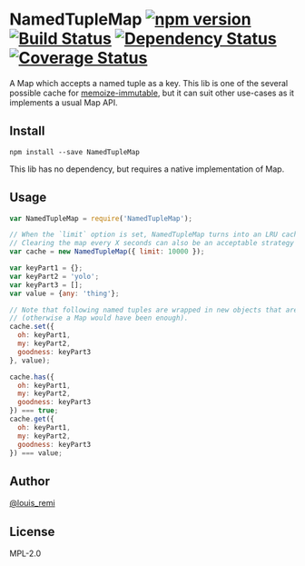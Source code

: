 NamedTupleMap [![npm version](https://badge.fury.io/js/namedtuplemap.svg)](https://badge.fury.io/js/namedtuplemap) [![Build Status](https://travis-ci.org/memoize-immutable/namedtuplemap.svg?branch=master)](https://travis-ci.org/memoize-immutable/namedtuplemap) [![Dependency Status](https://david-dm.org/memoize-immutable/namedtuplemap.svg)](https://david-dm.org/memoize-immutable/namedtuplemap) [![Coverage Status](https://coveralls.io/repos/github/memoize-immutable/namedtuplemap/badge.svg?branch=master)](https://coveralls.io/github/memoize-immutable/namedtuplemap?branch=master)
=============

A Map which accepts a named tuple as a key.
This lib is one of the several possible cache for [memoize-immutable](/louisremi/memoize-immutable),
but it can suit other use-cases as it implements a usual Map API.

## Install

`npm install --save NamedTupleMap`

This lib has no dependency, but requires a native implementation of Map.

## Usage

```js
var NamedTupleMap = require('NamedTupleMap');

// When the `limit` option is set, NamedTupleMap turns into an LRU cache.
// Clearing the map every X seconds can also be an acceptable strategy sometimes.
var cache = new NamedTupleMap({ limit: 10000 });

var keyPart1 = {};
var keyPart2 = 'yolo';
var keyPart3 = [];
var value = {any: 'thing'};

// Note that following named tuples are wrapped in new objects that are !==
// (otherwise a Map would have been enough).
cache.set({
  oh: keyPart1,
  my: keyPart2,
  goodness: keyPart3
}, value);

cache.has({
  oh: keyPart1,
  my: keyPart2,
  goodness: keyPart3
}) === true;
cache.get({
  oh: keyPart1,
  my: keyPart2,
  goodness: keyPart3
}) === value;
```

## Author

[@louis_remi](https://twitter.com/louis_remi)

## License

MPL-2.0
